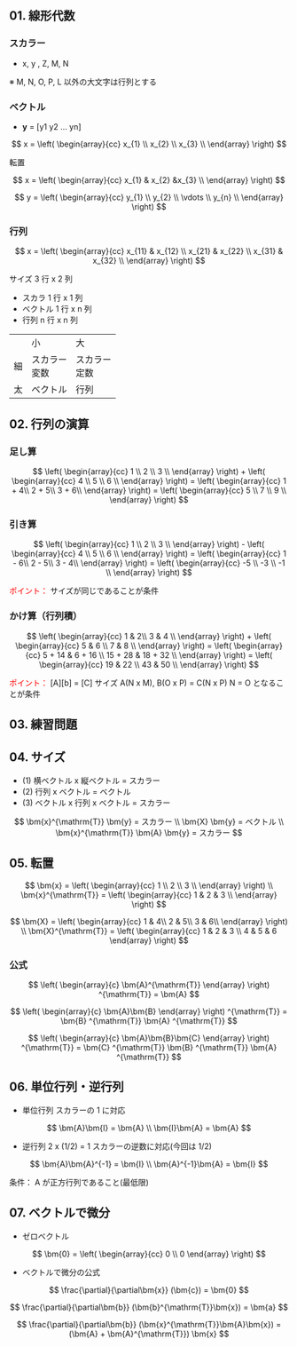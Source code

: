 ## 01. 線形代数

### スカラー

- x, y , Z, M, N

※ M, N, O, P, L 以外の大文字は行列とする

### ベクトル

- **y** = [y1 y2 ... yn]

$$
x = \left( \begin{array}{cc}
x_{1} \\
x_{2} \\
x_{3} \\
\end{array} \right)
$$

転置

$$
x = \left( \begin{array}{cc}
x_{1} & x_{2} &x_{3} \\
\end{array} \right)
$$

$$
y = \left( \begin{array}{cc}
y_{1} \\
y_{2} \\
\vdots \\
y_{n} \\
\end{array} \right)
$$

### 行列

$$
x = \left( \begin{array}{cc}
x_{11} & x_{12} \\
x_{21} & x_{22} \\
x_{31} & x_{32} \\
\end{array} \right)
$$

サイズ 3 行 x 2 列

- スカラ 1 行 x 1 列
- ベクトル 1 行 x n 列
- 行列 n 行 x n 列

<table>
    <tr>
        <td></td><td>小</td><td>大</td>
    </tr>
    <tr>
        <td>細</td>
        <td>スカラー<br/>変数</td>
        <td>スカラー<br/>定数</td>
    </tr>
    <tr>
        <td>太</td>
        <td>ベクトル</td>
        <td>行列</td>
    </tr>
</table>

## 02. 行列の演算

### 足し算

$$
\left( \begin{array}{cc}
1 \\
2 \\
3 \\
\end{array} \right) +
\left( \begin{array}{cc}
4 \\
5 \\
6 \\
\end{array} \right) =
\left( \begin{array}{cc}
1 + 4\\
2 + 5\\
3 + 6\\
\end{array} \right) =
\left( \begin{array}{cc}
5 \\
7 \\
9 \\
\end{array} \right)
$$

### 引き算

$$
\left( \begin{array}{cc}
1 \\
2 \\
3 \\
\end{array} \right) -
\left( \begin{array}{cc}
4 \\
5 \\
6 \\
\end{array} \right) =
\left( \begin{array}{cc}
1 - 6\\
2 - 5\\
3 - 4\\
\end{array} \right) =
\left( \begin{array}{cc}
-5 \\
-3 \\
-1 \\
\end{array} \right)
$$

<font color='red'>ポイント：</font> サイズが同じであることが条件

### かけ算（行列積）

$$
\left( \begin{array}{cc}
1 & 2\\
3 & 4 \\
\end{array} \right) +
\left( \begin{array}{cc}
5 & 6 \\
7 & 8 \\
\end{array} \right) =
\left( \begin{array}{cc}
5 + 14 & 6 + 16 \\
15 + 28 & 18 + 32 \\
\end{array} \right) =
\left( \begin{array}{cc}
19 & 22 \\
43 & 50 \\
\end{array} \right)
$$

<font color='red'>ポイント：</font> [A][b] = [C]
サイズ A(N x M), B(O x P) = C(N x P)
N = O となることが条件

## 03. 練習問題

## 04. サイズ

- (1) 横ベクトル x 縦ベクトル = スカラー
- (2) 行列 x ベクトル = ベクトル
- (3) ベクトル x 行列 x ベクトル = スカラー

$$
\bm{x}^{\mathrm{T}} \bm{y} = スカラー \\
\bm{X} \bm{y} = ベクトル \\
\bm{x}^{\mathrm{T}} \bm{A} \bm{y} = スカラー
$$

## 05. 転置

$$
\bm{x} = \left( \begin{array}{cc}
1 \\
2 \\
3 \\
\end{array} \right)
\\
\bm{x}^{\mathrm{T}} = \left( \begin{array}{cc}
1 & 2 & 3 \\
\end{array} \right)
$$

$$
\bm{X} = \left( \begin{array}{cc}
1 & 4\\
2 & 5\\
3 & 6\\
\end{array} \right)
\\
\bm{X}^{\mathrm{T}} = \left( \begin{array}{cc}
1 & 2 & 3 \\
4 & 5 & 6
\end{array} \right)
$$

### 公式

$$
\left( \begin{array}{c}
\bm{A}^{\mathrm{T}}
\end{array} \right) ^{\mathrm{T}} = \bm{A}
$$

$$
\left( \begin{array}{c}
\bm{A}\bm{B}
\end{array} \right) ^{\mathrm{T}} = \bm{B} ^{\mathrm{T}} \bm{A} ^{\mathrm{T}}
$$

$$
\left( \begin{array}{c}
\bm{A}\bm{B}\bm{C}
\end{array} \right) ^{\mathrm{T}} = \bm{C} ^{\mathrm{T}} \bm{B} ^{\mathrm{T}} \bm{A} ^{\mathrm{T}}
$$

## 06. 単位行列・逆行列

- 単位行列
  スカラーの 1 に対応

$$
\bm{A}\bm{I} = \bm{A} \\
\bm{I}\bm{A} = \bm{A}
$$

- 逆行列
  2 x (1/2) = 1 スカラーの逆数に対応(今回は 1/2)

$$
\bm{A}\bm{A}^{-1} = \bm{I} \\
\bm{A}^{-1}\bm{A} = \bm{I}
$$

条件： A が正方行列であること(最低限)

## 07. ベクトルで微分

- ゼロベクトル

$$
\bm{0} = \left( \begin{array}{cc}
0 \\
0
\end{array} \right)
$$

- ベクトルで微分の公式

$$
\frac{\partial}{\partial\bm{x}} (\bm{c}) = \bm{0}
$$

$$
\frac{\partial}{\partial\bm{b}} (\bm{b}^{\mathrm{T}}\bm{x}) = \bm{a}
$$

$$
\frac{\partial}{\partial\bm{b}} (\bm{x}^{\mathrm{T}}\bm{A}\bm{x}) = (\bm{A} + \bm{A}^{\mathrm{T}}) \bm{x}
$$
